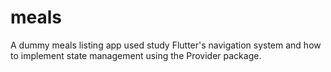 # meals

A dummy meals listing app used study Flutter's navigation system and how to implement state management using the Provider package.
